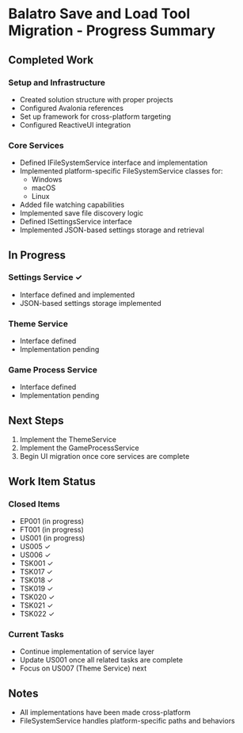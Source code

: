 # Balatro Save and Load Tool Migration - Progress Summary

## Completed Work

### Setup and Infrastructure
- Created solution structure with proper projects
- Configured Avalonia references
- Set up framework for cross-platform targeting
- Configured ReactiveUI integration

### Core Services
- Defined IFileSystemService interface and implementation
- Implemented platform-specific FileSystemService classes for:
  - Windows
  - macOS
  - Linux
- Added file watching capabilities
- Implemented save file discovery logic
- Defined ISettingsService interface
- Implemented JSON-based settings storage and retrieval

## In Progress

### Settings Service ✓
- Interface defined and implemented
- JSON-based settings storage implemented

### Theme Service
- Interface defined
- Implementation pending

### Game Process Service
- Interface defined
- Implementation pending

## Next Steps

1. Implement the ThemeService
2. Implement the GameProcessService
3. Begin UI migration once core services are complete

## Work Item Status

### Closed Items
- EP001 (in progress)
- FT001 (in progress)
- US001 (in progress)
- US005 ✓
- US006 ✓
- TSK001 ✓
- TSK017 ✓
- TSK018 ✓
- TSK019 ✓
- TSK020 ✓
- TSK021 ✓
- TSK022 ✓

### Current Tasks
- Continue implementation of service layer
- Update US001 once all related tasks are complete
- Focus on US007 (Theme Service) next

## Notes
- All implementations have been made cross-platform
- FileSystemService handles platform-specific paths and behaviors
